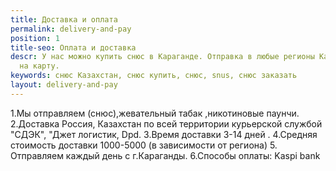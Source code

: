 ```yaml
---
title: Доставка и оплата
permalink: delivery-and-pay
position: 1
title-seo: Оплата и доставка
descr: У нас можно купить снюс в Караганде. Отправка в любые регионы Казахстана. Оплата
  на карту.
keywords: снюс Казахстан, снюс купить, снюс, snus, снюс заказать
layout: delivery-and-pay
---
```


1.Мы отправляем (снюс),жевательный табак ,никотиновые паунчи.
2.Доставка Россия, Казахстан по всей территории курьерской службой "СДЭК", "Джет логистик, Dpd.
3.Время доставки 3-14 дней .
4.Средняя стоимость доставки 1000-5000 (в зависимости от региона)
5. Отправляем каждый день с г.Караганды.
6.Способы оплаты: Kaspi bank